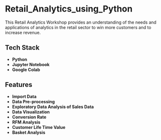 # Retail_Analytics_using_Python

This Retail Analytics Workshop provides an understanding of the needs and applications of analytics in the retail sector to win more customers and to increase revenue.

## Tech Stack
- **Python**
- **Jupyter Notebook**
- **Google Colab**

## Features
- **Import Data**
- **Data Pre-processing**
- **Exploratory Data Analysis of Sales Data**
- **Data Visualization**
- **Conversion Rate**
- **RFM Analysis**
- **Customer Life Time Value**
- **Basket Analysis**
